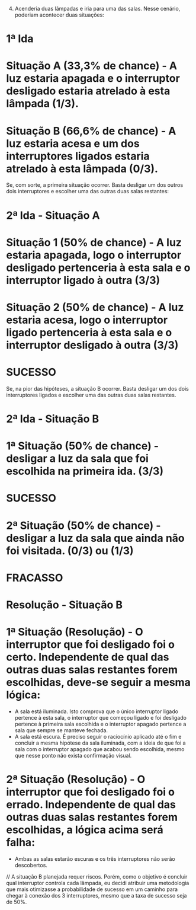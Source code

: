 4) Acenderia duas lâmpadas e iria para uma das salas. Nesse cenário, poderiam acontecer duas situações:

# 1ª Ida
# Situação A (33,3% de chance) - A luz estaria apagada e o interruptor desligado estaria atrelado à esta lâmpada (1/3).
# Situação B (66,6% de chance) - A luz estaria acesa e um dos interruptores ligados estaria atrelado à esta lâmpada (0/3).

Se, com sorte, a primeira situação ocorrer. Basta desligar um dos outros dois interruptores e escolher uma das outras duas salas restantes:

# 2ª Ida - Situação A
# Situação 1 (50% de chance) - A luz estaria apagada, logo o interruptor desligado pertenceria à esta sala e o interruptor ligado à outra (3/3)
# Situação 2 (50% de chance) - A luz estaria acesa, logo o interruptor ligado pertenceria à esta sala e o interruptor desligado à outra (3/3)
# SUCESSO

Se, na pior das hipóteses, a situação B ocorrer. Basta desligar um dos dois interruptores ligados e escolher uma das outras duas salas restantes.

# 2ª Ida - Situação B
# 1ª Situação (50% de chance) - desligar a luz da sala que foi escolhida na primeira ida. (3/3)
# SUCESSO
# 2ª Situação (50% de chance) - desligar a luz da sala que ainda não foi visitada. (0/3) ou (1/3)
# FRACASSO

# Resolução - Situação B
# 1ª Situação (Resolução) - O interruptor que foi desligado foi o certo. Independente de qual das outras duas salas restantes forem escolhidas, deve-se seguir a mesma lógica:
- A sala está iluminada. Isto comprova que o único interruptor ligado pertence à esta sala, o interruptor que começou ligado e foi desligado pertence à primeira sala escolhida
e o interruptor apagado pertence a sala que sempre se manteve fechada.
- A sala está escura. É preciso seguir o raciocínio aplicado até o fim e concluir a mesma hipótese da sala iluminada, com a ideia de que foi a sala com o interruptor apagado que acabou
sendo escolhida, mesmo que nesse ponto não exista confirmação visual.
# 2ª Situação (Resolução) - O interruptor que foi desligado foi o errado. Independente de qual das outras duas salas restantes forem escolhidas, a lógica acima será falha:
- Ambas as salas estarão escuras e os três interruptores não serão descobertos.

// A situação B planejada requer riscos. Porém, como o objetivo é concluir qual interruptor controla cada lâmpada, eu decidi atribuir uma metodologia que mais otimizasse a probabilidade
de sucesso em um caminho para chegar à conexão dos 3 interruptores, mesmo que a taxa de sucesso seja de 50%.
